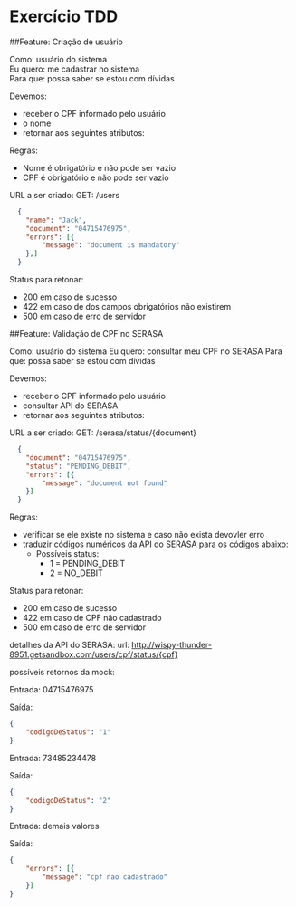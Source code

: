 # Exercício TDD

##Feature: Criação de usuário

Como: usuário do sistema  
Eu quero: me cadastrar no sistema  
Para que: possa saber se estou com dívidas  

Devemos:
- receber o CPF informado pelo usuário  
- o nome  
- retornar aos seguintes atributos:  

Regras:
- Nome é obrigatório e não pode ser vazio
- CPF é obrigatório e não pode ser vazio

URL a ser criado: GET: /users  
```json
  {
    "name": "Jack",
    "document": "04715476975",
    "errors": [{
        "message": "document is mandatory"
    },]
  }
```


Status para retonar:
- 200 em caso de sucesso
- 422 em caso de dos campos obrigatórios não existirem
- 500 em caso de erro de servidor


##Feature: Validação de CPF no SERASA

Como: usuário do sistema
Eu quero: consultar meu CPF no SERASA
Para que: possa saber se estou com dívidas

Devemos:
- receber o CPF informado pelo usuário
- consultar API do SERASA
- retornar aos seguintes atributos:

URL a ser criado: GET: /serasa/status/{document}
```json
  {
    "document": "04715476975",
    "status": "PENDING_DEBIT",
    "errors": [{
        "message": "document not found"
    }]
  }
```

Regras:
- verificar se ele existe no sistema e caso não exista devovler erro
- traduzir códigos numéricos da API do SERASA para os códigos abaixo:
    - Possíveis status:
        - 1 = PENDING_DEBIT
        - 2 = NO_DEBIT

Status para retonar:
- 200 em caso de sucesso
- 422 em caso de CPF não cadastrado
- 500 em caso de erro de servidor
    
detalhes da API do SERASA:
url: http://wispy-thunder-8951.getsandbox.com/users/cpf/status/{cpf}

possíveis retornos da mock:

Entrada: 04715476975

Saída:
```json
{
    "codigoDeStatus": "1" 
}
```

Entrada: 73485234478

Saída:
```json
{
    "codigoDeStatus": "2"
}
```

Entrada: demais valores

Saída:
```json
{
    "errors": [{
        "message": "cpf nao cadastrado"
    }]
}
```

